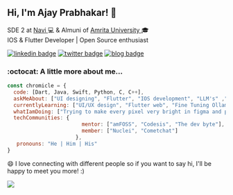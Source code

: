 <h2> Hi, I'm Ajay Prabhakar! 👋</h2>

<p>SDE 2 at <a href="https://navi.com/"> Navi </a> 💻 & Almuni of <a href="http://amrita.edu">Amrita University </a> 🎓
</br>IOS & Flutter Developer | Open Source enthusiast</a>
</em></p>

[![linkedin badge](https://img.shields.io/badge/linkedin-chromicle-0077b5?style=flat-square&logo=linkedin)](https://www.linkedin.com/in/chromicle/)
[![twitter badge](https://img.shields.io/badge/twitter-@chromicle_3-1da1f2?style=flat-square&logo=twitter)](https://twitter.com/chromicle_3)
[![blog badge](https://img.shields.io/badge/medium-@chromicle-1f425f?style=flat-square)](https://medium.com/@chromicle)


### :octocat: A little more about me...  

```javascript
const chromicle = {
  code: [Dart, Java, Swift, Python, C, C++],
  askMeAbout: ["UI designing", "Flutter", "IOS development", "LLM's" ,"Git", "Open-source"],
  currentlyLearning: ["UI/UX design", "Flutter web", "Fine Tuning Ollama models"],
  whatIamDoing: ["Trying to make every pixel very bright in figma and protopie"],
  techCommunities: {
                        mentor: ["amFOSS", "Codesis", "The dev byte"], 
                        member: ["Nuclei", "Cometchat"]
                      },
   pronouns: "He | Him | His"
}
```

😄 I love connecting with different people so if you want to say hi, I'll be happy to meet you more!</b> :) 

![](https://komarev.com/ghpvc/?username=chromicle)
